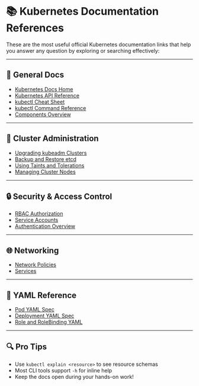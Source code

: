 # 📚 Kubernetes Documentation References

These are the most useful official Kubernetes documentation links that help you answer any question by exploring or searching effectively:

---

## 🔗 General Docs

- [Kubernetes Docs Home](https://kubernetes.io/docs/)
- [Kubernetes API Reference](https://kubernetes.io/docs/reference/kubernetes-api/)
- [kubectl Cheat Sheet](https://kubernetes.io/docs/reference/kubectl/cheatsheet/)
- [kubectl Command Reference](https://kubernetes.io/docs/reference/generated/kubectl/kubectl-commands)
- [Components Overview](https://kubernetes.io/docs/concepts/overview/components/)

---

## 🔧 Cluster Administration

- [Upgrading kubeadm Clusters](https://kubernetes.io/docs/tasks/administer-cluster/kubeadm/kubeadm-upgrade/)
- [Backup and Restore etcd](https://kubernetes.io/docs/tasks/administer-cluster/configure-upgrade-etcd/)
- [Using Taints and Tolerations](https://kubernetes.io/docs/concepts/scheduling-eviction/taint-and-toleration/)
- [Managing Cluster Nodes](https://kubernetes.io/docs/concepts/architecture/nodes/)

---

## 🔒 Security & Access Control

- [RBAC Authorization](https://kubernetes.io/docs/reference/access-authn-authz/rbac/)
- [Service Accounts](https://kubernetes.io/docs/tasks/configure-pod-container/configure-service-account/)
- [Authentication Overview](https://kubernetes.io/docs/reference/access-authn-authz/authentication/)

---

## 🌐 Networking

- [Network Policies](https://kubernetes.io/docs/concepts/services-networking/network-policies/)
- [Services](https://kubernetes.io/docs/concepts/services-networking/service/)

---

## 🧰 YAML Reference

- [Pod YAML Spec](https://kubernetes.io/docs/concepts/workloads/pods/)
- [Deployment YAML Spec](https://kubernetes.io/docs/concepts/workloads/controllers/deployment/)
- [Role and RoleBinding YAML](https://kubernetes.io/docs/reference/access-authn-authz/rbac/)

---

## 🔍 Pro Tips

- Use `kubectl explain <resource>` to see resource schemas
- Most CLI tools support `-h` for inline help
- Keep the docs open during your hands-on work!

